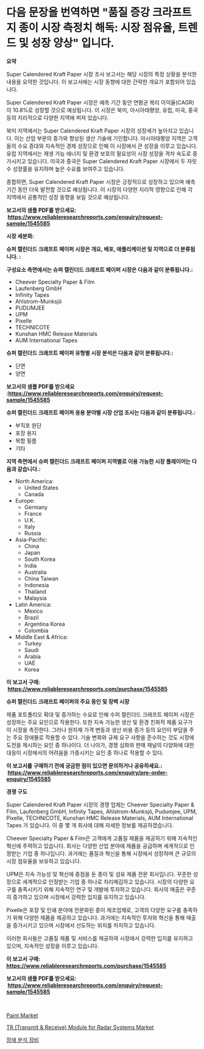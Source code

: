 <p><h1>다음 문장을 번역하면 "품질 증강 크라프트지 종이 시장 측정치 해독: 시장 점유율, 트렌드 및 성장 양상" 입니다.</h1></p><p><strong>요약</strong></p>
<p><p>Super Calendered Kraft Paper 시장 조사 보고서는 해당 시장의 특정 상황을 분석한 내용을 요약한 것입니다. 이 보고서에는 시장 동향에 대한 간략한 개요가 포함되어 있습니다.</p><p>Super Calendered Kraft Paper 시장은 예측 기간 동안 연평균 복리 이익율(CAGR)이 10.8%로 성장할 것으로 예상됩니다. 이 시장은 북미, 아시아태평양, 유럽, 미국, 중국 등의 지리적으로 다양한 지역에 퍼져 있습니다.</p><p>북미 지역에서는 Super Calendered Kraft Paper 시장의 성장세가 높아지고 있습니다. 이는 산업 부문의 증가와 향상된 생산 기술에 기인합니다. 아시아태평양 지역은 고객들의 수요 증대와 지속적인 경제 성장으로 인해 이 시장에서 큰 성장을 이루고 있습니다. 유럽 지역에서는 재생 가능 에너지 및 환경 보호의 필요성이 시장 성장을 격차 속도로 증가시키고 있습니다. 미국과 중국은 Super Calendered Kraft Paper 시장에서 두 자릿수 성장률을 유지하며 높은 수요를 보여주고 있습니다.</p><p>종합하면, Super Calendered Kraft Paper 시장은 긍정적으로 성장하고 있으며 예측 기간 동안 더욱 발전할 것으로 예상됩니다. 이 시장의 다양한 지리적 영향으로 인해 각 지역에서 공통적인 성장 동향을 보일 것으로 예상됩니다.</p></p>
<p><strong>보고서의 샘플 PDF를 받으세요: &nbsp;<a href="https://www.reliableresearchreports.com/enquiry/request-sample/1545585">https://www.reliableresearchreports.com/enquiry/request-sample/1545585</a></strong></p>
<p><strong>시장 세분화:</strong></p>
<p><strong> 슈퍼 캘린더드 크래프트 페이퍼 시장은 개요, 배포, 애플리케이션 및 지역으로 더 분류됩니다. :</strong></p>
<p><strong>구성요소 측면에서는 슈퍼 캘린더드 크래프트 페이퍼 시장은 다음과 같이 분류됩니다.:</strong></p>
<p><ul><li>Cheever Specialty Paper & Film</li><li>Laufenberg GmbH</li><li>Infinity Tapes</li><li>Ahlstrom-Munksjö</li><li>PUDUMJEE</li><li>UPM</li><li>Pixelle</li><li>TECHNICOTE</li><li>Kunshan HMC Release Materials</li><li>AUM International Tapes</li></ul></p>
<p><strong> 슈퍼 캘린더드 크래프트 페이퍼 유형별 시장 분석은 다음과 같이 분류됩니다.:</strong></p>
<p><ul><li>단면</li><li>양면</li></ul></p>
<p><strong>보고서의 샘플 PDF를 받으세요 :<a href="https://www.reliableresearchreports.com/enquiry/request-sample/1545585">https://www.reliableresearchreports.com/enquiry/request-sample/1545585</a></strong></p>
<p><strong> 슈퍼 캘린더드 크래프트 페이퍼 응용 분야별 시장 산업 조사는 다음과 같이 분류됩니다.:</strong></p>
<p><ul><li>부직포 원단</li><li>포장 용지</li><li>복합 필름</li><li>기타</li></ul></p>
<p><strong>지역 측면에서 슈퍼 캘린더드 크래프트 페이퍼 지역별로 이용 가능한 시장 플레이어는 다음과 같습니다.:</strong></p>
<p><ul>
    <li>
        North America:
        <ul>
            <li>United States</li>
            <li>Canada</li>
        </ul>
    </li>
    <li>
        Europe:
        <ul>
            <li>Germany</li>
            <li>France</li>
            <li>U.K.</li>
            <li>Italy</li>
            <li>Russia</li>
        </ul>
    </li>
    <li>
        Asia-Pacific:
        <ul>
            <li>China</li>
            <li>Japan</li>
            <li>South Korea</li>
            <li>India</li>
            <li>Australia</li>
            <li>China Taiwan</li>
            <li>Indonesia</li>
            <li>Thailand</li>
            <li>Malaysia</li>
        </ul>
    </li>
    <li>
        Latin America:
        <ul>
            <li>Mexico</li>
            <li>Brazil</li>
            <li>Argentina Korea</li>
            <li>Colombia</li>
        </ul>
    </li>
    <li>
        Middle East & Africa:
        <ul>
            <li>Turkey</li>
            <li>Saudi</li>
            <li>Arabia</li>
            <li>UAE</li>
            <li>Korea</li>
        </ul>
    </li>
    </ul></p>
<p><strong>이 보고서 구매: &nbsp;<a href="https://www.reliableresearchreports.com/purchase/1545585">https://www.reliableresearchreports.com/purchase/1545585</a></strong></p>
<p><strong>슈퍼 캘린더드 크래프트 페이퍼의 주요 동인 및 장벽 시장</strong></p>
<p><p>제품 포트폴리오 확대 및 증가하는 수요로 인해 수퍼 캘린더드 크래프트 페이퍼 시장은 성장하는 주요 요인으로 작용한다. 또한 지속 가능한 생산 및 환경 친화적 제품 요구가 이 시장을 촉진한다. 그러나 원자재 가격 변동과 생산 비용 증가 등의 요인이 부담을 주는 주요 장애물로 작용할 수 있다. 기술 변화와 규제 요구 사항을 준수하는 것도 시장에 도전을 제시하는 요인 중 하나이다. 더 나아가, 경쟁 심화와 판매 채널의 다양화에 대한 대응이 시장에서의 어려움을 가중시키는 요인 중 하나로 작용할 수 있다.</p></p>
<p><strong>이 보고서를 구매하기 전에 궁금한 점이 있으면 문의하거나 공유하세요.: &nbsp;<a href="https://www.reliableresearchreports.com/enquiry/pre-order-enquiry/1545585">https://www.reliableresearchreports.com/enquiry/pre-order-enquiry/1545585</a></strong></p>
<p><strong>경쟁 구도</strong></p>
<p><p>Super Calendered Kraft Paper 시장의 경쟁 업체는 Cheever Specialty Paper & Film, Laufenberg GmbH, Infinity Tapes, Ahlstrom-Munksjö, Pudumjee, UPM, Pixelle, TECHNICOTE, Kunshan HMC Release Materials, AUM International Tapes 가 있습니다. 이 중 몇 개 회사에 대해 자세한 정보를 제공하겠습니다.</p><p>Cheever Specialty Paper & Film은 고객에게 고품질 제품을 제공하기 위해 지속적인 혁신에 주력하고 있습니다. 회사는 다양한 산업 분야에 제품을 공급하며 세계적으로 인정받는 기업 중 하나입니다. 과거에는 품질과 혁신을 통해 시장에서 성장하며 큰 규모의 시장 점유율을 보유하고 있습니다.</p><p>UPM은 지속 가능성 및 혁신에 중점을 둔 종이 및 섬유 제품 전문 회사입니다. 꾸준한 성장으로 세계적으로 인정받는 기업 중 하나로 자리매김하고 있습니다. 시장의 다양한 요구를 충족시키기 위해 지속적인 연구 및 개발에 투자하고 있습니다. 회사의 매출은 꾸준히 증가하고 있으며 시장에서 강력한 입지를 유지하고 있습니다.</p><p>Pixelle은 포장 및 인쇄 분야에 전문화된 종이 제조업체로, 고객의 다양한 요구를 충족하기 위해 다양한 제품을 제공하고 있습니다. 과거에는 지속적인 투자와 혁신을 통해 매출을 증가시키고 있으며 시장에서 선도하는 위치를 차지하고 있습니다.</p><p>이러한 회사들은 고품질 제품 및 서비스를 제공하여 시장에서 강력한 입지를 유지하고 있으며, 지속적인 성장을 이루고 있습니다.</p></p>
<p><strong>이 보고서 구매: &nbsp; <a href="https://www.reliableresearchreports.com/purchase/1545585">https://www.reliableresearchreports.com/purchase/1545585</a></strong></p>
<p><strong>보고서의 샘플 PDF를 받으세요: &nbsp;<a href="https://www.reliableresearchreports.com/enquiry/request-sample/1545585">https://www.reliableresearchreports.com/enquiry/request-sample/1545585</a></strong><strong></strong></p>
<p>&nbsp;</p>
<p><p><a href="https://changeable-paste-463.notion.site/Paint-Market-Size-Global-Industry-Overview-Market-Segmentation-and-Forecast-2024-to-2031-4e478e48f4ff43209059c9c2ddc08ab1">Paint Market</a></p><p><a href="https://github.com/PeterParrish5/Market-Research-Report-List-4/blob/main/tr-transmit-receive-module-for-radar-systems-market.md">TR (Transmit & Receive) Module for Radar Systems Market</a></p><p><a href="https://medium.com/@bobbyreitenberg879562023/%EC%8B%A4%ED%8C%A8-%EB%B6%84%EC%84%9D-%EC%9E%A5%EB%B9%84-%EC%8B%9C%EC%9E%A5-%EC%8B%9C%EC%9E%A5-%EC%A0%90%EC%9C%A0%EC%9C%A8-%EC%8B%9C%EC%9E%A5-%EB%8F%99%ED%96%A5-%EB%B0%8F-%EB%AF%B8%EB%9E%98-%EC%84%B1%EC%9E%A5%EC%9D%84-%ED%83%90%EC%83%89%ED%95%98%EB%8B%A4-24811457ced4">장애 분석 장비</a></p></p>